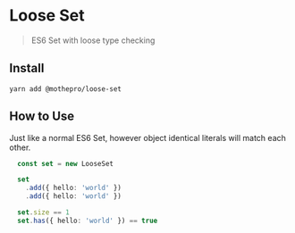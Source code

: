 # Loose Set

> ES6 Set with loose type checking

## Install

`yarn add @mothepro/loose-set`

## How to Use

Just like a normal ES6 Set, however object identical literals will match each other.

```typescript
  const set = new LooseSet

  set
    .add({ hello: 'world' })
    .add({ hello: 'world' })

  set.size == 1
  set.has({ hello: 'world' }) == true
```
